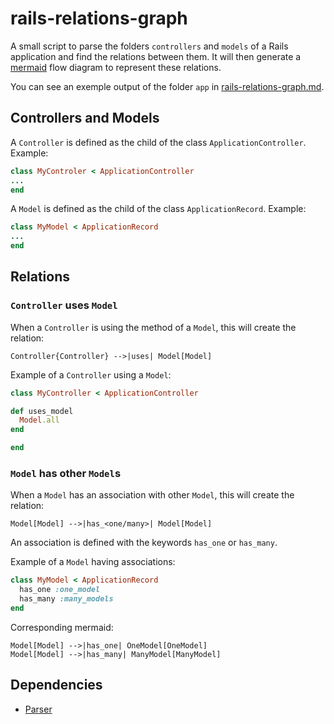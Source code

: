 # rails-relations-graph

A small script to parse the folders `controllers` and `models` of a Rails application and find the relations between them. It will then generate a [mermaid](https://mermaid-js.github.io/mermaid/#/) flow diagram to represent these relations.

You can see an exemple output of the folder `app` in [rails-relations-graph.md](rails-relations-graph.md).

## Controllers and Models

A `Controller` is defined as the child of the class `ApplicationController`. Example:
```rb
class MyControler < ApplicationController
...
end
```

A `Model` is defined as the child of the class `ApplicationRecord`. Example:
```rb
class MyModel < ApplicationRecord
...
end
```

## Relations
### `Controller` uses `Model`

When a `Controller` is using the method of a `Model`, this will create the relation:
```
Controller{Controller} -->|uses| Model[Model]
```
Example of a `Controller` using a `Model`:
```rb
class MyController < ApplicationController

def uses_model
  Model.all
end

end
```

### `Model` has other `Model`s

When a `Model` has an association with other `Model`, this will create the relation:
```
Model[Model] -->|has_<one/many>| Model[Model]
```

An association is defined with the keywords `has_one` or `has_many`.

Example of a `Model` having associations:
```rb
class MyModel < ApplicationRecord
  has_one :one_model
  has_many :many_models
end
```
Corresponding mermaid:
```
Model[Model] -->|has_one| OneModel[OneModel]
Model[Model] -->|has_many| ManyModel[ManyModel]
```

## Dependencies
  - [Parser](https://github.com/whitequark/parser)

